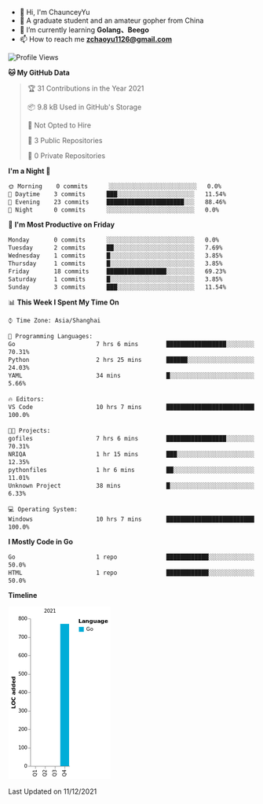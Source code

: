 - 👋 Hi, I'm ChaunceyYu
- 👀 A graduate student and an amateur gopher from China
- 🌱 I’m currently learning **Golang、Beego**
- 📫 How to reach me **zchaoyu1126@gmail.com**
<!--START_SECTION:waka-->
![Profile Views](http://img.shields.io/badge/Profile%20Views-2-blue)

**🐱 My GitHub Data** 

> 🏆 31 Contributions in the Year 2021
 > 
> 📦 9.8 kB Used in GitHub's Storage 
 > 
> 🚫 Not Opted to Hire
 > 
> 📜 3 Public Repositories 
 > 
> 🔑 0 Private Repositories  
 > 
**I'm a Night 🦉** 

```text
🌞 Morning    0 commits      ░░░░░░░░░░░░░░░░░░░░░░░░░   0.0% 
🌆 Daytime    3 commits      ███░░░░░░░░░░░░░░░░░░░░░░   11.54% 
🌃 Evening    23 commits     ██████████████████████░░░   88.46% 
🌙 Night      0 commits      ░░░░░░░░░░░░░░░░░░░░░░░░░   0.0%

```
📅 **I'm Most Productive on Friday** 

```text
Monday       0 commits      ░░░░░░░░░░░░░░░░░░░░░░░░░   0.0% 
Tuesday      2 commits      ██░░░░░░░░░░░░░░░░░░░░░░░   7.69% 
Wednesday    1 commits      █░░░░░░░░░░░░░░░░░░░░░░░░   3.85% 
Thursday     1 commits      █░░░░░░░░░░░░░░░░░░░░░░░░   3.85% 
Friday       18 commits     █████████████████░░░░░░░░   69.23% 
Saturday     1 commits      █░░░░░░░░░░░░░░░░░░░░░░░░   3.85% 
Sunday       3 commits      ███░░░░░░░░░░░░░░░░░░░░░░   11.54%

```


📊 **This Week I Spent My Time On** 

```text
⌚︎ Time Zone: Asia/Shanghai

💬 Programming Languages: 
Go                       7 hrs 6 mins        █████████████████░░░░░░░░   70.31% 
Python                   2 hrs 25 mins       ██████░░░░░░░░░░░░░░░░░░░   24.03% 
YAML                     34 mins             █░░░░░░░░░░░░░░░░░░░░░░░░   5.66%

🔥 Editors: 
VS Code                  10 hrs 7 mins       █████████████████████████   100.0%

🐱‍💻 Projects: 
gofiles                  7 hrs 6 mins        █████████████████░░░░░░░░   70.31% 
NRIQA                    1 hr 15 mins        ███░░░░░░░░░░░░░░░░░░░░░░   12.35% 
pythonfiles              1 hr 6 mins         ██░░░░░░░░░░░░░░░░░░░░░░░   11.01% 
Unknown Project          38 mins             █░░░░░░░░░░░░░░░░░░░░░░░░   6.33%

💻 Operating System: 
Windows                  10 hrs 7 mins       █████████████████████████   100.0%

```

**I Mostly Code in Go** 

```text
Go                       1 repo              ████████████░░░░░░░░░░░░░   50.0% 
HTML                     1 repo              ████████████░░░░░░░░░░░░░   50.0%

```


**Timeline**

![Chart not found](https://raw.githubusercontent.com/ChaunceyYu0407/ChaunceyYu0407/main/charts/bar_graph.png) 


 Last Updated on 11/12/2021
<!--END_SECTION:waka-->
